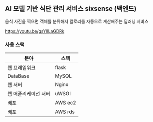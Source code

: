 ## AI 모델 기반 식단 관리 서비스 sixsense (백엔드)
음식 사진을 찍으면 객체를 분류해서 칼로리를 자동으로 계산해주는 딥러닝 서비스 

https://youtu.be/gsYIILaGDRk


### 사용 스택
|분야|스택|
|------|---|
|웹 프레임워크|flask|
|DataBase|MySQL|
|웹 서버|Nginx|
|웹 어플리케이선 서버|uWSGI|
|배포|AWS ec2|
|배포|AWS rds|


